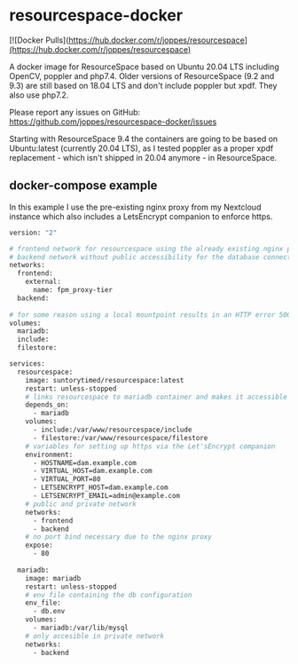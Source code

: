# resourcespace-docker

[![Docker Pulls](https://hub.docker.com/r/joppes/resourcespace](https://hub.docker.com/r/joppes/resourcespace)

A docker image for ResourceSpace based on Ubuntu 20.04 LTS including OpenCV, poppler and php7.4. Older versions of ResourceSpace (9.2 and 9.3) are still based on 18.04 LTS and don't include poppler but xpdf. They also use php7.2.

Please report any issues on GitHub: https://github.com/joppes/resourcespace-docker/issues

Starting with ResourceSpace 9.4 the containers are going to be based on Ubuntu:latest (currently 20.04 LTS), as I tested poppler as a proper xpdf replacement - which isn't shipped in 20.04 anymore - in ResourceSpace.

## docker-compose example

In this example I use the pre-existing nginx proxy from my Nextcloud instance which also includes a LetsEncrypt companion to enforce https.

```Dockerfile
version: "2"

# frontend network for resourcespace using the already existing nginx proxy of Nextcloud
# backend network without public accessibility for the database connection
networks:
  frontend:
    external:
      name: fpm_proxy-tier
  backend:
  
# for some reason using a local mountpoint results in an HTTP error 500
volumes:
  mariadb:
  include:
  filestore:

services:
  resourcespace:
    image: suntorytimed/resourcespace:latest
    restart: unless-stopped
    # links resourcespace to mariadb container and makes it accessible via the URL mariadb
    depends_on:
      - mariadb
    volumes:
      - include:/var/www/resourcespace/include
      - filestore:/var/www/resourcespace/filestore
    # variables for setting up https via the Let'sEncrypt companion
    environment:
      - HOSTNAME=dam.example.com
      - VIRTUAL_HOST=dam.example.com
      - VIRTUAL_PORT=80
      - LETSENCRYPT_HOST=dam.example.com
      - LETSENCRYPT_EMAIL=admin@example.com
    # public and private network
    networks:
      - frontend
      - backend
    # no port bind necessary due to the nginx proxy
    expose:
      - 80
  
  mariadb:
    image: mariadb
    restart: unless-stopped
    # env file containing the db configuration
    env_file:
      - db.env
    volumes:
      - mariadb:/var/lib/mysql
    # only accesible in private network
    networks:
      - backend
```
